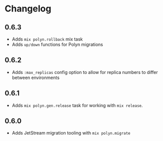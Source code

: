 # Changelog

## 0.6.3

* Adds `mix polyn.rollback` mix task
* Adds `up/down` functions for Polyn migrations

## 0.6.2

* Adds `:max_replicas` config option to allow for replica numbers to differ
between environments

## 0.6.1

* Adds `mix polyn.gen.release` task for working with `mix release`.

## 0.6.0

* Adds JetStream migration tooling with `mix polyn.migrate`
